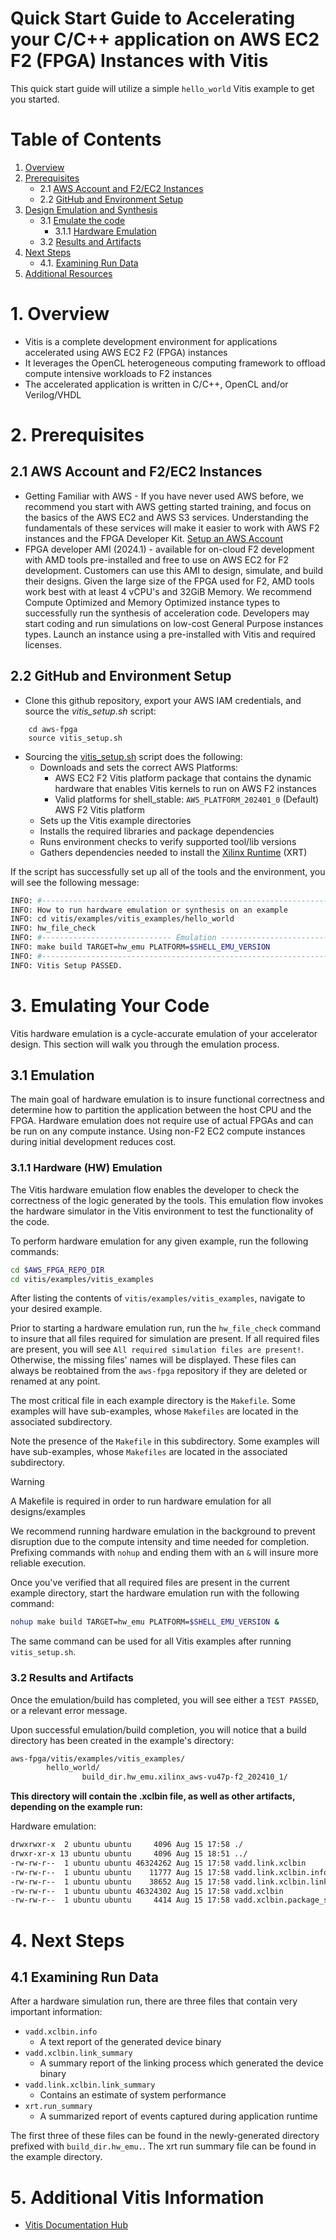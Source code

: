 # Quick Start Guide to Accelerating your C/C++ application on AWS EC2 F2 (FPGA) Instances with Vitis

This quick start guide will utilize a simple `hello_world` Vitis example to get you started.

# Table of Contents

1. [Overview](#1-overview)
2. [Prerequisites](#2-prerequisites)
   * 2.1 [AWS Account and F2/EC2 Instances](#21-aws-account-and-f2ec2-instances)
   * 2.2 [GitHub and Environment Setup](#22-github-and-environment-setup)
3. [Design Emulation and Synthesis](#3-emulating-your-code)
    * 3.1 [Emulate the code](#31-emulation)
        * 3.1.1 [Hardware Emulation](#311-hardware-hw-emulation)
    * 3.2 [Results and Artifacts](#32-results-and-artifacts)
4. [Next Steps](#4-next-steps)
    * 4.1. [Examining Run Data](#41-examining-run-data)
5. [Additional Resources](#5-additional-vitis-information)

<a name="overview"></a>
# 1. Overview
* Vitis is a complete development environment for applications accelerated using AWS EC2 F2 (FPGA) instances
* It leverages the OpenCL heterogeneous computing framework to offload compute intensive workloads to F2 instances
* The accelerated application is written in C/C++, OpenCL and/or Verilog/VHDL

<a name="prerequisites"></a>
# 2. Prerequisites
<a name="iss"></a>
## 2.1 AWS Account and F2/EC2 Instances
* Getting Familiar with AWS - If you have never used AWS before, we recommend you start with AWS getting started training, and focus on the basics of the AWS EC2 and AWS S3 services. Understanding the fundamentals of these services will make it easier to work with AWS F2 instances and the FPGA Developer Kit.  [Setup an AWS Account](https://aws.amazon.com/free/)
* FPGA developer AMI (2024.1) - available for on-cloud F2 development with AMD tools pre-installed and free to use on AWS EC2 for F2 development. Customers can use this AMI to design, simulate, and build their designs. Given the large size of the FPGA used for F2, AMD tools work best with at least 4 vCPU's and 32GiB Memory. We recommend Compute Optimized and Memory Optimized instance types to successfully run the synthesis of acceleration code. Developers may start coding and run simulations on low-cost General Purpose instances types. Launch an instance using a pre-installed with Vitis and required licenses.

<a name="gitsetenv"></a>
## 2.2 GitHub and Environment Setup
* Clone this github repository, export your AWS IAM credentials, and source the *vitis_setup.sh* script:
```
    cd aws-fpga
    source vitis_setup.sh
```

* Sourcing the [vitis_setup.sh](../vitis_setup.sh) script does the following:
  * Downloads and sets the correct AWS Platforms:
    * AWS EC2 F2 Vitis platform package that contains the dynamic hardware that enables Vitis kernels to run on AWS F2 instances
    * Valid platforms for shell_stable: `AWS_PLATFORM_202401_0` (Default) AWS F2 Vitis platform
  * Sets up the Vitis example directories
  * Installs the required libraries and package dependencies
  * Runs environment checks to verify supported tool/lib versions
  * Gathers dependencies needed to install the [Xilinx Runtime](https://github.com/Xilinx/XRT/tree/2024.1) (XRT)

If the script has successfully set up all of the tools and the environment, you will see the following message:

``` bash
INFO: #-------------------------------------------------------------------------------#
INFO: How to run hardware emulation or synthesis on an example
INFO: cd vitis/examples/vitis_examples/hello_world
INFO: hw_file_check
INFO: #----------------------------- Emulation ---------------------------------------#
INFO: make build TARGET=hw_emu PLATFORM=$SHELL_EMU_VERSION
INFO: #-------------------------------------------------------------------------------#
INFO: Vitis Setup PASSED.
```

<a name="build"></a>
# 3. Emulating Your Code

Vitis hardware emulation is a cycle-accurate emulation of your accelerator design. This section will walk you through the emulation process.

<a name="emu"></a>
## 3.1 Emulation

The main goal of hardware emulation is to insure functional correctness and determine how to partition the application between the host CPU and the FPGA.
Hardware emulation does not require use of actual FPGAs and can be run on any compute instance. Using non-F2 EC2 compute instances during initial development reduces cost.

<a name="hwemu"></a>
### 3.1.1 Hardware (HW) Emulation

The Vitis hardware emulation flow enables the developer to check the correctness of the logic generated by the tools. This emulation flow invokes the hardware simulator in the Vitis environment to test the functionality of the code.

To perform hardware emulation for any given example, run the following commands:

``` bash
cd $AWS_FPGA_REPO_DIR
cd vitis/examples/vitis_examples
```

After listing the contents of `vitis/examples/vitis_examples`, navigate to your desired example.

Prior to starting a hardware emulation run, run the `hw_file_check` command to insure that all files required for simulation are present. If all required files are present, you will see `All required simulation files are present!`. Otherwise, the missing files' names will be displayed. These files can always be reobtained from the `aws-fpga` repository if they are deleted or renamed at any point.

The most critical file in each example directory is the `Makefile`. Some examples will have sub-examples, whose `Makefiles` are located in the associated subdirectory.

Note the presence of the `Makefile` in this subdirectory. Some examples will have sub-examples, whose `Makefiles` are located in the associated subdirectory.

> [!WARNING]
> A Makefile is required in order to run hardware emulation for all designs/examples

We recommend running hardware emulation in the background to prevent disruption due to the compute intensity and time needed for completion. Prefixing commands with `nohup` and ending them with an `&` will insure more reliable execution.

Once you've verified that all required files are present in the current example directory, start the hardware emulation run with the following command:

``` bash
nohup make build TARGET=hw_emu PLATFORM=$SHELL_EMU_VERSION &
```

The same command can be used for all Vitis examples after running `vitis_setup.sh`.

<a name="resultsandartifacts"></a>
### 3.2 Results and Artifacts

Once the emulation/build has completed, you will see either a `TEST PASSED`, or a relevant error message.

Upon successful emulation/build completion, you will notice that a build directory has been created in the example's directory:

``` bash
aws-fpga/vitis/examples/vitis_examples/
        hello_world/
                build_dir.hw_emu.xilinx_aws-vu47p-f2_202410_1/
```

**This directory will contain the .xclbin file, as well as other artifacts, depending on the example run:**

Hardware emulation:

``` bash
drwxrwxr-x  2 ubuntu ubuntu     4096 Aug 15 17:58 ./
drwxr-xr-x 13 ubuntu ubuntu     4096 Aug 15 18:51 ../
-rw-rw-r--  1 ubuntu ubuntu 46324262 Aug 15 17:58 vadd.link.xclbin
-rw-rw-r--  1 ubuntu ubuntu    11777 Aug 15 17:58 vadd.link.xclbin.info
-rw-rw-r--  1 ubuntu ubuntu    38652 Aug 15 17:58 vadd.link.xclbin.link_summary
-rw-rw-r--  1 ubuntu ubuntu 46324302 Aug 15 17:58 vadd.xclbin
-rw-rw-r--  1 ubuntu ubuntu     4414 Aug 15 17:58 vadd.xclbin.package_summary
```

<a name="next-steps"></a>
# 4. Next Steps

<a name="run-data"></a>
## 4.1 Examining Run Data

After a hardware simulation run, there are three files that contain very important information:

* `vadd.xclbin.info`
    * A text report of the generated device binary
* `vadd.xclbin.link_summary`
    * A summary report of the linking process which generated the device binary
* `vadd.link.xclbin.link_summary`
    * Contains an estimate of system performance
* `xrt.run_summary`
    * A summarized report of events captured during application runtime

The first three of these files can be found in the newly-generated directory prefixed with `build_dir.hw_emu.`. The xrt run summary file can be found in the example directory.

<a name="read"></a>
# 5. Additional Vitis Information

* [Vitis Documentation Hub](https://docs.amd.com/r/en-US/Vitis-Tutorials-Getting-Started)

